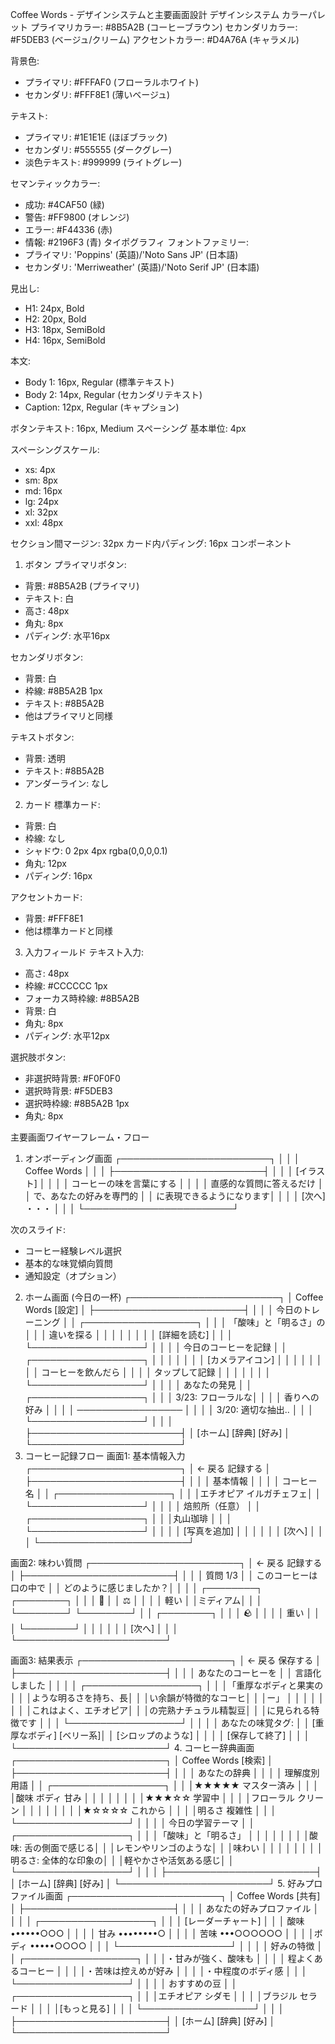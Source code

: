 Coffee Words - デザインシステムと主要画面設計
デザインシステム
カラーパレット
プライマリカラー: #8B5A2B (コーヒーブラウン)
セカンダリカラー: #F5DEB3 (ベージュ/クリーム)
アクセントカラー: #D4A76A (キャラメル)

背景色: 
  - プライマリ: #FFFAF0 (フローラルホワイト)
  - セカンダリ: #FFF8E1 (薄いベージュ)

テキスト:
  - プライマリ: #1E1E1E (ほぼブラック)
  - セカンダリ: #555555 (ダークグレー)
  - 淡色テキスト: #999999 (ライトグレー)

セマンティックカラー:
  - 成功: #4CAF50 (緑)
  - 警告: #FF9800 (オレンジ)
  - エラー: #F44336 (赤)
  - 情報: #2196F3 (青)
タイポグラフィ
フォントファミリー: 
  - プライマリ: 'Poppins' (英語)/'Noto Sans JP' (日本語)
  - セカンダリ: 'Merriweather' (英語)/'Noto Serif JP' (日本語)

見出し:
  - H1: 24px, Bold
  - H2: 20px, Bold 
  - H3: 18px, SemiBold
  - H4: 16px, SemiBold

本文:
  - Body 1: 16px, Regular (標準テキスト)
  - Body 2: 14px, Regular (セカンダリテキスト)
  - Caption: 12px, Regular (キャプション)

ボタンテキスト: 16px, Medium
スペーシング
基本単位: 4px

スペーシングスケール:
  - xs: 4px
  - sm: 8px
  - md: 16px
  - lg: 24px
  - xl: 32px
  - xxl: 48px

セクション間マージン: 32px
カード内パディング: 16px
コンポーネント
1. ボタン
プライマリボタン:
  - 背景: #8B5A2B (プライマリ)
  - テキスト: 白
  - 高さ: 48px
  - 角丸: 8px
  - パディング: 水平16px

セカンダリボタン:
  - 背景: 白
  - 枠線: #8B5A2B 1px
  - テキスト: #8B5A2B
  - 他はプライマリと同様

テキストボタン:
  - 背景: 透明
  - テキスト: #8B5A2B
  - アンダーライン: なし
2. カード
標準カード:
  - 背景: 白
  - 枠線: なし
  - シャドウ: 0 2px 4px rgba(0,0,0,0.1)
  - 角丸: 12px
  - パディング: 16px

アクセントカード:
  - 背景: #FFF8E1
  - 他は標準カードと同様
3. 入力フィールド
テキスト入力:
  - 高さ: 48px
  - 枠線: #CCCCCC 1px
  - フォーカス時枠線: #8B5A2B
  - 背景: 白
  - 角丸: 8px
  - パディング: 水平12px

選択肢ボタン:
  - 非選択時背景: #F0F0F0
  - 選択時背景: #F5DEB3
  - 選択時枠線: #8B5A2B 1px
  - 角丸: 8px

主要画面ワイヤーフレーム・フロー
1. オンボーディング画面
┌────────────────────────┐
│                        │
│     Coffee Words       │
│                        │
├────────────────────────┤
│                        │
│       [イラスト]        │
│                        │
│ コーヒーの味を言葉にする │
│                        │
│ 直感的な質問に答えるだけ │
│ で、あなたの好みを専門的 │
│ に表現できるようになります│
│                        │
│ [次へ] ・・・            │
│                        │
└────────────────────────┘

次のスライド:
- コーヒー経験レベル選択
- 基本的な味覚傾向質問
- 通知設定（オプション）
2. ホーム画面 (今日の一杯)
┌────────────────────────┐
│ Coffee Words    [設定]  │
├────────────────────────┤
│                        │
│ 今日のトレーニング      │
│ ┌──────────────────┐   │
│ │ 「酸味」と「明るさ」の│
│ │  違いを探る        │   │
│ │                  │   │
│ │ [詳細を読む]       │   │
│ └──────────────────┘   │
│                        │
│ 今日のコーヒーを記録    │
│ ┌──────────────────┐   │
│ │                  │   │
│ │  [カメラアイコン]  │   │
│ │                  │   │
│ │ コーヒーを飲んだら │   │
│ │ タップして記録     │   │
│ │                  │   │
│ └──────────────────┘   │
│                        │
│ あなたの発見           │
│ ┌──────────────────┐   │
│ │ 3/23: フローラルな│   │
│ │      香りへの好み │   │
│ │ ───────────────── │   │
│ │ 3/20: 適切な抽出.. │   │
│ └──────────────────┘   │
│                        │
├────────────────────────┤
│ [ホーム] [辞典] [好み]   │
└────────────────────────┘
3. コーヒー記録フロー
画面1: 基本情報入力
┌────────────────────────┐
│ ← 戻る      記録する   │
├────────────────────────┤
│                        │
│ 基本情報               │
│                        │
│ コーヒー名             │
│ ┌──────────────────┐   │
│ │エチオピア イルガチェフェ│
│ └──────────────────┘   │
│                        │
│ 焙煎所（任意）          │
│ ┌──────────────────┐   │
│ │丸山珈琲           │   │
│ └──────────────────┘   │
│                        │
│ [写真を追加]           │
│                        │
│                        │
│ [次へ]                 │
│                        │
└────────────────────────┘

画面2: 味わい質問
┌────────────────────────┐
│ ← 戻る      記録する   │
├────────────────────────┤
│                        │
│ 質問 1/3              │
│ このコーヒーは口の中で │
│ どのように感じましたか？│
│                        │
│ ┌────────┐ ┌────────┐  │
│ │ 🍃     │ │ ⚖️     │  │
│ │ 軽い   │ │ミディアム│  │
│ └────────┘ └────────┘  │
│ ┌────────┐             │
│ │ 🪨     │             │
│ │ 重い   │             │
│ └────────┘             │
│                        │
│                        │
│ [次へ]                 │
│                        │
└────────────────────────┘

画面3: 結果表示
┌────────────────────────┐
│ ← 戻る      保存する   │
├────────────────────────┤
│                        │
│ あなたのコーヒーを     │
│ 言語化しました         │
│                        │
│ ┌──────────────────┐   │
│ │「重厚なボディと果実の│
│ │ような明るさを持ち、長│
│ │い余韻が特徴的なコーヒ│
│ │ー」              │   │
│ │                  │   │
│ │これはよく、エチオピア│
│ │の完熟ナチュラル精製豆│
│ │に見られる特徴です   │   │
│ └──────────────────┘   │
│                        │
│ あなたの味覚タグ:      │
│ [重厚なボディ] [ベリー系]│
│ [シロップのような]      │
│                        │
│ [保存して終了]         │
│                        │
└────────────────────────┘
4. コーヒー辞典画面
┌────────────────────────┐
│ Coffee Words    [検索]  │
├────────────────────────┤
│                        │
│ あなたの辞典           │
│                        │
│ 理解度別用語           │
│ ┌──────────────────┐   │
│ │★★★★★ マスター済み │   │
│ │酸味 ボディ 甘み    │   │
│ │                  │   │
│ │★★★☆☆ 学習中      │   │
│ │フローラル クリーン  │   │
│ │                  │   │
│ │★☆☆☆☆ これから     │   │
│ │明るさ 複雑性     │   │
│ └──────────────────┘   │
│                        │
│ 今日の学習テーマ        │
│ ┌──────────────────┐   │
│ │「酸味」と「明るさ」  │   │
│ │                  │   │
│ │酸味: 舌の側面で感じる│
│ │レモンやリンゴのような│
│ │味わい             │   │
│ │                  │   │
│ │明るさ: 全体的な印象の│
│ │軽やかさや活気ある感じ│
│ └──────────────────┘   │
│                        │
├────────────────────────┤
│ [ホーム] [辞典] [好み]   │
└────────────────────────┘
5. 好みプロファイル画面
┌────────────────────────┐
│ Coffee Words    [共有]  │
├────────────────────────┤
│                        │
│ あなたの好みプロファイル │
│                        │
│ ┌──────────────────┐   │
│ │     [レーダーチャート] │
│ │  酸味 ••••••○○○   │   │
│ │  甘み ••••••••○   │   │
│ │  苦味 •••○○○○○○   │   │
│ │ボディ •••••○○○○   │   │
│ └──────────────────┘   │
│                        │
│ 好みの特徴              │
│ ┌──────────────────┐   │
│ │・甘みが強く、酸味も  │   │
│ │ 程よくあるコーヒー   │   │
│ │・苦味は控えめが好み  │   │
│ │・中程度のボディ感    │   │
│ └──────────────────┘   │
│                        │
│ おすすめの豆            │
│ ┌──────────────────┐   │
│ │エチオピア シダモ    │   │
│ │ブラジル セラード    │   │
│ │[もっと見る]        │   │
│ └──────────────────┘   │
│                        │
├────────────────────────┤
│ [ホーム] [辞典] [好み]   │
└────────────────────────┘